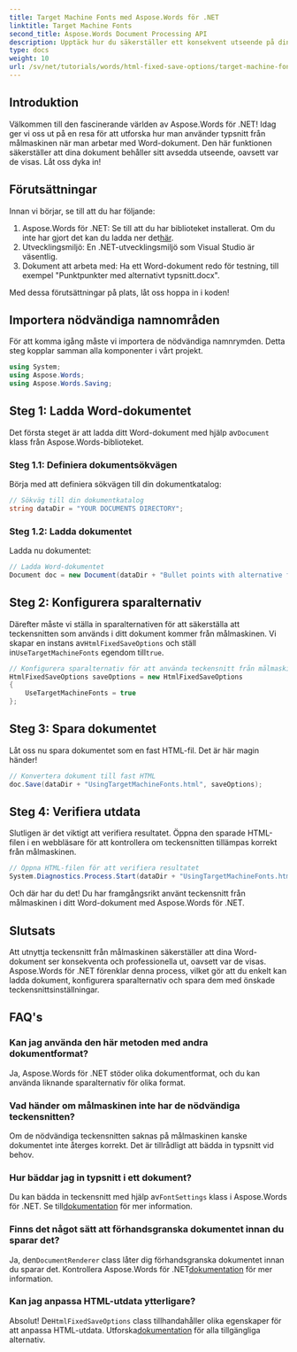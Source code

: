 ```yaml
---
title: Target Machine Fonts med Aspose.Words för .NET
linktitle: Target Machine Fonts
second_title: Aspose.Words Document Processing API
description: Upptäck hur du säkerställer ett konsekvent utseende på dina Word-dokument på olika plattformar genom att utnyttja målmaskinens teckensnitt med Aspose.Words för .NET.
type: docs
weight: 10
url: /sv/net/tutorials/words/html-fixed-save-options/target-machine-font/
---
```

## Introduktion

Välkommen till den fascinerande världen av Aspose.Words för .NET! Idag ger vi oss ut på en resa för att utforska hur man använder typsnitt från målmaskinen när man arbetar med Word-dokument. Den här funktionen säkerställer att dina dokument behåller sitt avsedda utseende, oavsett var de visas. Låt oss dyka in!

## Förutsättningar

Innan vi börjar, se till att du har följande:

1.  Aspose.Words för .NET: Se till att du har biblioteket installerat. Om du inte har gjort det kan du ladda ner det[här](https://releases.aspose.com/words/net/).
2. Utvecklingsmiljö: En .NET-utvecklingsmiljö som Visual Studio är väsentlig.
3. Dokument att arbeta med: Ha ett Word-dokument redo för testning, till exempel "Punktpunkter med alternativt typsnitt.docx".

Med dessa förutsättningar på plats, låt oss hoppa in i koden!

## Importera nödvändiga namnområden

För att komma igång måste vi importera de nödvändiga namnrymden. Detta steg kopplar samman alla komponenter i vårt projekt.

```csharp
using System;
using Aspose.Words;
using Aspose.Words.Saving;
```

## Steg 1: Ladda Word-dokumentet

 Det första steget är att ladda ditt Word-dokument med hjälp av`Document` klass från Aspose.Words-biblioteket.

### Steg 1.1: Definiera dokumentsökvägen

Börja med att definiera sökvägen till din dokumentkatalog:

```csharp
// Sökväg till din dokumentkatalog
string dataDir = "YOUR DOCUMENTS DIRECTORY";
```

### Steg 1.2: Ladda dokumentet

Ladda nu dokumentet:

```csharp
// Ladda Word-dokumentet
Document doc = new Document(dataDir + "Bullet points with alternative font.docx");
```

## Steg 2: Konfigurera sparalternativ

 Därefter måste vi ställa in sparalternativen för att säkerställa att teckensnitten som används i ditt dokument kommer från målmaskinen. Vi skapar en instans av`HtmlFixedSaveOptions` och ställ in`UseTargetMachineFonts` egendom till`true`.

```csharp
// Konfigurera sparalternativ för att använda teckensnitt från målmaskinen
HtmlFixedSaveOptions saveOptions = new HtmlFixedSaveOptions
{
    UseTargetMachineFonts = true
};
```

## Steg 3: Spara dokumentet

Låt oss nu spara dokumentet som en fast HTML-fil. Det är här magin händer!

```csharp
// Konvertera dokument till fast HTML
doc.Save(dataDir + "UsingTargetMachineFonts.html", saveOptions);
```

## Steg 4: Verifiera utdata

Slutligen är det viktigt att verifiera resultatet. Öppna den sparade HTML-filen i en webbläsare för att kontrollera om teckensnitten tillämpas korrekt från målmaskinen.

```csharp
// Öppna HTML-filen för att verifiera resultatet
System.Diagnostics.Process.Start(dataDir + "UsingTargetMachineFonts.html");
```

Och där har du det! Du har framgångsrikt använt teckensnitt från målmaskinen i ditt Word-dokument med Aspose.Words för .NET.

## Slutsats

Att utnyttja teckensnitt från målmaskinen säkerställer att dina Word-dokument ser konsekventa och professionella ut, oavsett var de visas. Aspose.Words för .NET förenklar denna process, vilket gör att du enkelt kan ladda dokument, konfigurera sparalternativ och spara dem med önskade teckensnittsinställningar.

## FAQ's

### Kan jag använda den här metoden med andra dokumentformat?
Ja, Aspose.Words för .NET stöder olika dokumentformat, och du kan använda liknande sparalternativ för olika format.

### Vad händer om målmaskinen inte har de nödvändiga teckensnitten?
Om de nödvändiga teckensnitten saknas på målmaskinen kanske dokumentet inte återges korrekt. Det är tillrådligt att bädda in typsnitt vid behov.

### Hur bäddar jag in typsnitt i ett dokument?
 Du kan bädda in teckensnitt med hjälp av`FontSettings` klass i Aspose.Words för .NET. Se till[dokumentation](https://reference.aspose.com/words/net/) för mer information.

### Finns det något sätt att förhandsgranska dokumentet innan du sparar det?
 Ja, den`DocumentRenderer` class låter dig förhandsgranska dokumentet innan du sparar det. Kontrollera Aspose.Words för .NET[dokumentation](https://reference.aspose.com/words/net/) för mer information.

### Kan jag anpassa HTML-utdata ytterligare?
 Absolut! De`HtmlFixedSaveOptions` class tillhandahåller olika egenskaper för att anpassa HTML-utdata. Utforska[dokumentation](https://reference.aspose.com/words/net/) för alla tillgängliga alternativ.